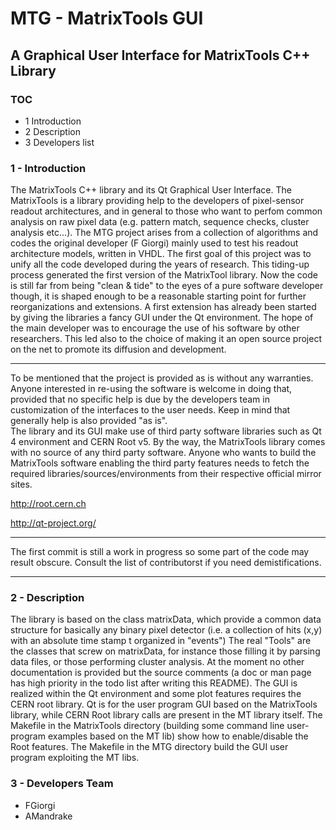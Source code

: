 MTG - MatrixTools GUI
=====================
 
A Graphical User Interface for MatrixTools C++ Library
------------------------------------------------------
 
### TOC

* 1 Introduction 
* 2 Description 
* 3 Developers list 





### 1 - Introduction

The MatrixTools C++ library and its Qt Graphical User Interface.
The MatrixTools is a library providing help to the developers of pixel-sensor readout architectures, and in general to those who want to perfom common analysis on raw pixel data (e.g. pattern match, sequence checks, cluster analysis etc...).
The MTG project arises from a collection of algorithms and codes the original developer (F Giorgi) mainly used to test his readout architecture models, written in VHDL. The first goal of this project was to unify all the code developed during the years of research. This tiding-up process generated the first version of the MatrixTool library. Now the code is still far from being "clean & tide" to the eyes of a pure software developer though, it is shaped enough to be a reasonable starting point for further reorganizations and extensions. 
A first extension has already been started by giving the libraries a fancy GUI under the Qt environment. The hope of the main developer was to encourage the use of his software by other researchers. This led also to the choice of making it an open source project on the net to promote its diffusion and development. 

*******************************************************************************************************************
To be mentioned that the project is provided as is without any warranties. Anyone interested in re-using the software is welcome in doing that, provided that no specific help is due by the developers team in customization of the interfaces to the user needs. Keep in mind that generally help is also provided "as is".  
The library and its GUI make use of third party software libraries such as Qt 4 environment and CERN Root v5. By the way, the MatrixTools library comes with no source of any third party software. Anyone who wants to build the MatrixTools software enabling the third party features needs to fetch the required libraries/sources/environments from their respective official mirror sites.

http://root.cern.ch

http://qt-project.org/

*******************************************************************************************************************
The first commit is still a work in progress so some part of the code may result obscure. Consult the list of contributorst if you need demistifications.
*******************************************************************************************************************


### 2 - Description

The library is based on the class matrixData, which provide a common data structure for basically any binary pixel detector (i.e. a collection of hits (x,y) with an absolute time stamp t organized in "events")
The real "Tools" are the classes that screw on matrixData, for instance those filling it by parsing data files, or those performing cluster analysis. At the moment no other documentation is provided but the source comments (a doc or man page has high priority in the todo list after writing this README).
The GUI is realized within the Qt environment and some plot features requires the CERN root library. Qt is for the user program GUI based on the MatrixTools library, while CERN Root library calls are present in the MT library itself.
The Makefile in the MatrixTools directory (building some command line user-program examples based on the MT lib) show how to enable/disable the Root features.
The Makefile in the MTG directory build the GUI user program exploiting the MT libs.




### 3 - Developers Team
  * FGiorgi
  * AMandrake
